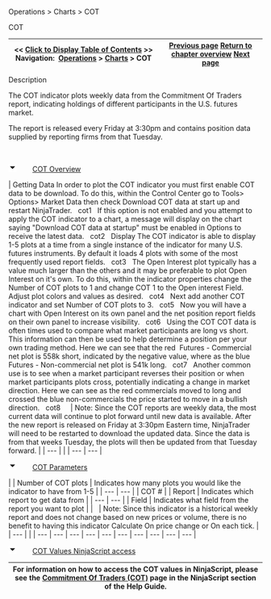 ﻿


Operations \> Charts \> COT






















COT







| \<\< [Click to Display Table of Contents](cot.md) \>\> **Navigation:**     [Operations](operations-1.md) \> [Charts](charts-1.md) \> COT | [Previous page](power_volume_indicators-1.md) [Return to chapter overview](charts-1.md) [Next page](wiseman-1.md) |
| --- | --- |














Description


The COT indicator plots weekly data from the Commitment Of Traders report, indicating holdings of different participants in the U.S. futures market.


The report is released every Friday at 3:30pm and contains position data supplied by reporting firms from that Tuesday.


 


![tog_minus](tog_minus-1.gif)        [COT Overview](javascript:HMToggle('toggle','COTOverview','COTOverview_ICON'))




| Getting Data In order to plot the COT indicator you must first enable COT data to be download. To do this, within the Control Center go to Tools\> Options\> Market Data then check Download COT data at start up and restart NinjaTrader.   cot1   If this option is not enabled and you attempt to apply the COT indicator to a chart, a message will display on the chart saying "Download COT data at startup" must be enabled in Options to receive the latest data.   cot2   Display The COT indicator is able to display 1\-5 plots at a time from a single instance of the indicator for many U.S. futures instruments. By default it loads 4 plots with some of the most frequently used report fields.   cot3   The Open Interest plot typically has a value much larger than the others and it may be preferable to plot Open Interest on it's own. To do this, within the indicator properties change the Number of COT plots to 1 and change COT 1 to the Open interest Field. Adjust plot colors and values as desired.   cot4   Next add another COT indicator and set Number of COT plots to 3.   cot5   Now you will have a chart with Open Interest on its own panel and the net position report fields on their own panel to increase visibility.   cot6   Using the COT COT data is often times used to compare what market participants are long vs short. This information can then be used to help determine a position per your own trading method. Here we can see that the red  Futures \- Commercial net plot is 558k short, indicated by the negative value, where as the blue Futures \- Non\-commercial net plot is 541k long.    cot7   Another common use is to see when a market participant reverses their position or when market participants plots cross, potentially indicating a change in market direction. Here we can see as the red commercials moved to long and crossed the blue non\-commercials the price started to move in a bullish direction.    cot8       | Note: Since the COT reports are weekly data, the most current data will continue to plot forward until new data is available. After the new report is released on Friday at 3:30pm Eastern time, NinjaTrader will need to be restarted to download the updated data. Since the data is from that weeks Tuesday, the plots will then be updated from that Tuesday forward. | | --- | |
| --- | --- |



![tog_minus](tog_minus-1.gif)        [COT Parameters](javascript:HMToggle('toggle','COTParameters','COTParameters_ICON'))




| | Number of COT plots | Indicates how many plots you would like the indicator to have from 1\-5 | | --- | --- | | COT \# | | Report | Indicates which report to get data from | | --- | --- | | Field | Indicates what field from the report you want to plot | |        | Note: Since this indicator is a historical weekly report and does not change based on new prices or volume, there is no benefit to having this indicator Calculate On price change or On each tick. | | --- | |
| --- | --- | --- | --- | --- | --- | --- | --- | --- | --- |



![tog_minus](tog_minus-1.gif)        [COT Values NinjaScript access](javascript:HMToggle('toggle','COTValuesNinjaScriptaccess','COTValuesNinjaScriptaccess_ICON'))




| For information on how to access the COT values in NinjaScript, please see the [Commitment Of Traders (COT)](commitment-of-traders-(cot)-1.md) page in the NinjaScript section of the Help Guide. |
| --- |



 









